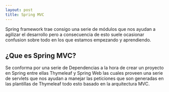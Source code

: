 ```yaml
---
layout: post
title: Spring MVC
---
```



Spring framework trae consigo una serie de módulos que nos ayudan a agilizar el desarrollo
pero a consecuencia de esto suele ocasionar confusion sobre todo en los que estamos empezando
y aprendiendo.

## ¿Que es Spring MVC?
Se conforma por una serie de Dependencias a la hora de crear un proyecto en Spring entre ellas Thymeleaf y Spring Web las cuales
proveen una serie de servlets que nos ayudan a manejar las peticiones que son generadas en las plantillas de Thymeleaf todo esto
basado en la arquitectura MVC.

